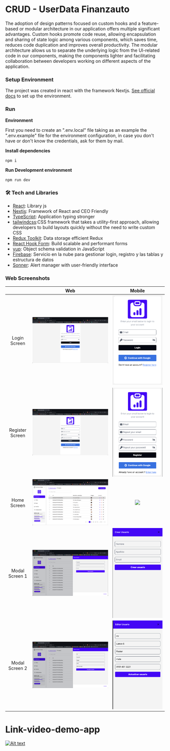 # CRUD - UserData Finanzauto

The adoption of design patterns focused on custom hooks and a feature-based or modular architecture in our application offers multiple significant advantages. Custom hooks promote code reuse, allowing encapsulation and sharing of state logic among various components, which saves time, reduces code duplication and improves overall productivity.
The modular architecture allows us to separate the underlying logic from the UI-related code in our components, making the components lighter and facilitating collaboration between developers working on different aspects of the application.

### Setup Environment

The project was created in react with the framework Nextjs. [ See official docs](https://nextjs.org/) to set up the environment.

### Run

**Environment**

First you need to create an ".env.local" file taking as an example the ".env.example" file for the environment configuration, in case you don't have or don't know the credentials, ask for them by mail.

**Install dependencies**

```
npm i
```
**Run Development environment**

```
npm run dev
```

### 🛠 Tech and Libraries

- [React](https://react.dev/learn): Library js
- [Nextjs](https://nextjs.org/): Framework of React and CEO Friendly
- [TypeScript](https://www.typescriptlang.org/): Application typing stronger
- [tailwindcss](https://tailwindcss.com/docs/installation):CSS framework that takes a utility-first approach, allowing developers to build layouts quickly without the need to write custom CSS
- [Redux Toolkit](https://redux-toolkit.js.org/Í): Data storage efficient Redux
- [React Hook Form](https://react-hook-form.com/get-started): Build scalable and performant forms
- [yup](https://www.npmjs.com/package/yup): Object schema validation in JavaScript
- [Firebase](https://firebase.google.com/docs/web/setup?hl=es): Servicio en la nube para gestionar login, registro y las tablas y estructura de datos
- [Sonner](https://sonner.emilkowal.ski/getting-started): Alert manager with user-friendly interface

### Web Screenshots

|                  |                           Web                           |                             Mobile                         |
| :--------------: | :-----------------------------------------------------: | :--------------------------------------------------------: |
|   Login Screen   | ![](src/assets/screenshots/Screenshot_login_web.png)    | ![](src/assets/screenshots/Screenshot_login_mobile.png)    |
| Register Screen  | ![](src/assets/screenshots/Screenshot_register_web.png) | ![](src/assets/screenshots/Screenshot_register_mobile.png) |
|   Home Screen    | ![](src/assets/screenshots/Screenshot_home_web.png)     | ![](src/assets/screenshots/Screenshot_home_mobile.png)     |
|   Modal Screen 1 | ![](src/assets/screenshots/Screenshot_modal_web_1.png)  | ![](src/assets/screenshots/Screenshot_modal_mobile_1.png)  |
|   Modal Screen 2 | ![](src/assets/screenshots/Screenshot_modal_web_2.png)  | ![](src/assets/screenshots/Screenshot_modal_mobile_2.png)  |

# Link-video-demo-app

[![Alt text](https://img.youtube.com/vi/W3D80qVBuI0/0.jpg)](https://www.youtube.com/watch?v=W3D80qVBuI0)